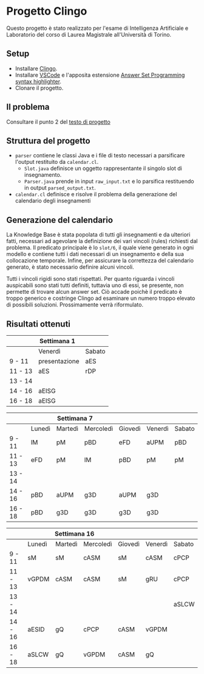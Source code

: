 # Progetto Clingo
Questo progetto è stato realizzato per l'esame di Intelligenza Artificiale e Laboratorio del corso di Laurea Magistrale all'Università di Torino.

## Setup
- Installare [Clingo](https://github.com/potassco/clingo/releases/).
- Installare [VSCode](https://code.visualstudio.com/download) e l'apposita estensione [Answer Set Programming syntax highlighter](https://marketplace.visualstudio.com/items?itemName=abelcour.asp-syntax-highlight).
- Clonare il progetto.

## Il problema
Consultare il punto 2 del [testo di progetto](https://github.com/lorenzofavaro/IA-Clingo/blob/master/Testo%20Progetto.pdf)

## Struttura del progetto
- `parser` contiene le classi Java e i file di testo necessari a parsificare l'output restituito da `calendar.cl`.
  - `Slot.java` definisce un oggetto rappresentante il singolo slot di insegnamento.
  - `Parser.java` prende in input `raw_input.txt` e lo parsifica restituendo in output `parsed_output.txt`.
- `calendar.cl` definisce e risolve il problema della generazione del calendario degli insegnamenti

## Generazione del calendario
La Knowledge Base è stata popolata di tutti gli insegnamenti e da ulteriori fatti, necessari ad agevolare la definizione dei vari vincoli (rules) richiesti dal problema.
Il predicato principale è lo `slot/6`, il quale viene generato in ogni modello e contiene tutti i dati necessari di un insegnamento e della sua collocazione temporale. Infine, per assicurare la correttezza del calendario generato, è stato necessario definire alcuni vincoli.

Tutti i vincoli rigidi sono stati rispettati. Per quanto riguarda i vincoli auspicabili sono stati tutti definiti, tuttavia uno di essi, se presente, non permette di trovare alcun answer set. Ciò accade poichè il predicato è troppo generico e costringe Clingo ad esaminare un numero troppo elevato di possibili soluzioni. Prossimamente verrà riformulato.

## Risultati ottenuti

<table><thead> <tr> <th colspan="3">Settimana 1</th> </tr></thead><tbody> <tr> <td></td><td>Venerdì</td><td>Sabato</td></tr><tr> <td>9 - 11</td><td>presentazione</td><td>aES</td></tr><tr> <td>11 - 13</td><td>aES</td><td>rDP</td></tr><tr> <td>13 - 14</td><td></td><td rowspan="3"></td></tr><tr> <td>14 - 16</td><td>aEISG</td></tr><tr> <td>16 - 18</td><td>aEISG</td></tr></tbody></table>

<table><thead> <tr> <th colspan="5">Settimana 7</th> <th></th> <th></th> </tr></thead><tbody> <tr> <td></td><td>Lunedì<br></td><td>Martedì</td><td>Mercoledì</td><td>Giovedì</td><td>Venerdì</td><td>Sabato</td></tr><tr> <td>9 - 11</td><td>lM</td><td>pM</td><td>pBD</td><td>eFD</td><td>aUPM</td><td>pBD</td></tr><tr> <td>11 - 13</td><td>eFD</td><td>pM</td><td>lM</td><td>pBD</td><td>pM</td><td>pM</td></tr><tr> <td>13 - 14</td><td></td><td></td><td></td><td></td><td></td><td rowspan="3"></td></tr><tr> <td>14 - 16</td><td>pBD</td><td>aUPM</td><td>g3D</td><td>aUPM</td><td>g3D</td></tr><tr> <td>16 - 18</td><td>pBD</td><td>g3D<br></td><td>g3D</td><td>g3D</td><td>g3D</td></tr></tbody></table>

<table><thead> <tr> <th colspan="5">Settimana 16</th> <th></th> <th></th> </tr></thead><tbody> <tr> <td></td><td>Lunedì<br></td><td>Martedì</td><td>Mercoledì</td><td>Giovedì</td><td>Venerdì</td><td>Sabato</td></tr><tr> <td>9 - 11</td><td>sM</td><td>sM</td><td>cASM</td><td>sM</td><td>cASM</td><td>cPCP<br></td></tr><tr> <td>11 - 13</td><td>vGPDM</td><td>cASM</td><td>cASM</td><td>sM</td><td>gRU</td><td>cPCP</td></tr><tr> <td>13 - 14</td><td></td><td></td><td></td><td></td><td></td><td>aSLCW</td></tr><tr> <td>14 - 16</td><td>aESID</td><td>gQ</td><td>cPCP</td><td>cASM</td><td>vGPDM</td><td rowspan="2"></td></tr><tr> <td>16 - 18</td><td>aSLCW</td><td>gQ</td><td>vGPDM</td><td>cASM</td><td>gQ</td></tr></tbody></table>
